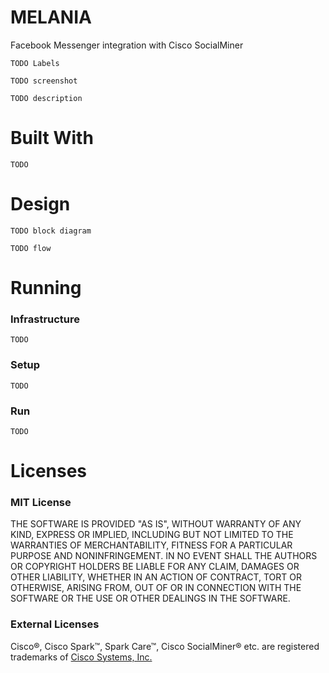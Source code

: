 # MELANIA
Facebook Messenger integration with Cisco SocialMiner

`TODO Labels`

`TODO screenshot`

`TODO description`

# Built With
`TODO`

# Design
`TODO block diagram`

`TODO flow`

# Running
### Infrastructure
`TODO`

### Setup
`TODO`

### Run
`TODO`

# Licenses
### MIT License

THE SOFTWARE IS PROVIDED "AS IS", WITHOUT WARRANTY OF ANY KIND, EXPRESS OR IMPLIED, INCLUDING BUT NOT LIMITED TO THE WARRANTIES OF MERCHANTABILITY, FITNESS FOR A PARTICULAR PURPOSE AND NONINFRINGEMENT. IN NO EVENT SHALL THE AUTHORS OR COPYRIGHT HOLDERS BE LIABLE FOR ANY CLAIM, DAMAGES OR OTHER LIABILITY, WHETHER IN AN ACTION OF CONTRACT, TORT OR OTHERWISE, ARISING FROM, OUT OF OR IN CONNECTION WITH THE SOFTWARE OR THE USE OR OTHER DEALINGS IN THE SOFTWARE.

### External Licenses
Cisco®, Cisco Spark™, Spark Care™, Cisco SocialMiner® etc. are registered trademarks of [Cisco Systems, Inc.](http://www.cisco.com/web/siteassets/legal/trademark.html)
